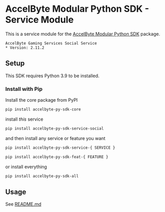 [//]: # (Code generated. DO NOT EDIT!)

# AccelByte Modular Python SDK - Service Module

This is a service module for the [AccelByte Modular Python SDK](https://github.com/AccelByte/accelbyte-python-modular-sdk) package.

```text
AccelByte Gaming Services Social Service
* Version: 2.11.2
```

## Setup

This SDK requires Python 3.9 to be installed.

### Install with Pip

Install the core package from PyPI

```sh
pip install accelbyte-py-sdk-core
```

install *this* service

```sh
pip install accelbyte-py-sdk-service-social
```

and then install any service or feature you want

```sh
pip install accelbyte-py-sdk-service-{ SERVICE }
```

```sh
pip install accelbyte-py-sdk-feat-{ FEATURE }
```

or install everything

```sh
pip install accelbyte-py-sdk-all
```

## Usage

See [README.md](https://github.com/AccelByte/accelbyte-python-modular-sdk/blob/main/README.md)